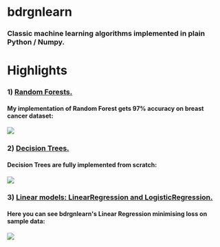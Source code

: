 # bdrgnlearn

### Classic machine learning algorithms implemented in plain Python / Numpy. 

# Highlights

### 1) [Random Forests.](bdrgnlearn/ensemble.py) 

#### My implementation of Random Forest gets 97% accuracy on breast cancer dataset:
![](demo.gif)

### 2) [Decision Trees.](bdrgnlearn/tree.py)

#### Decision Trees are fully implemented from scratch:
![](decision_tree_demo.gif)

### 3) [Linear models: LinearRegression and LogisticRegression.](bdrgnlearn/linear_model.py)

#### Here you can see bdrgnlearn's Linear Regression minimising loss on sample data:
![](linreg_sgd_demo.gif)
